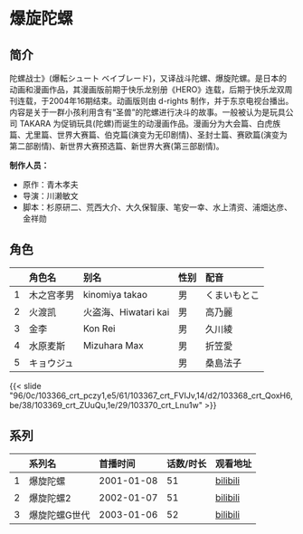 # 爆旋陀螺


## 简介

陀螺战士》(爆転シュート ベイブレード)，又译战斗陀螺、爆旋陀螺。是日本的动画和漫画作品，其漫画版前期于快乐龙别册《HERO》连载，后期于快乐龙双周刊连载，于2004年16期结束。动画版则由 d-rights 制作，并于东京电视台播出。内容是关于一群小孩利用含有“圣兽”的陀螺进行决斗的故事。一般被认为是玩具公司 TAKARA 为促销玩具(陀螺)而诞生的动漫画作品。漫画分为大会篇、白虎族篇、尤里篇、世界大赛篇、伯克篇(演变为无印剧情)、圣封士篇、赛欧篇(演变为第二部剧情)、新世界大赛预选篇、新世界大赛(第三部剧情)。

**制作人员：**
- 原作：青木孝夫
- 导演：川濑敏文
- 脚本：杉原研二、荒西大介、大久保智康、笔安一幸、水上清资、浦畑达彦、金祥勋

## 角色

|     |   角色名   |   别名  | 性别 |  配音  |
|:--- |:------  |:----      |:---  |:--   |
| 1 | 木之宫孝男 | kinomiya takao | 男 | くまいもとこ |
| 2 | 火渡凯 | 火盗海、Hiwatari kai | 男 | 高乃麗 |
| 3 | 金李 | Kon Rei | 男 | 久川綾 |
| 4 | 水原麦斯 | Mizuhara Max | 男 | 折笠愛 |
| 5 | キョウジュ |  | 男 | 桑島法子 |

{{< slide "96/0c/103366_crt_pczy1,e5/61/103367_crt_FVIJv,14/d2/103368_crt_QoxH6,be/38/103369_crt_ZUuQu,1e/29/103370_crt_Lnu1w" >}}

## 系列

|     |   系列名   |   首播时间  | 话数/时长  | 观看地址 |
|:---  |:------    |:----      |:---       |:---  |
| 1 | 爆旋陀螺 | 2001-01-08 | 51 | [bilibili](https://www.bilibili.com/bangumi/play/ss2088)  |
| 2 | 爆旋陀螺2 | 2002-01-07 | 51 | [bilibili](https://www.bilibili.com/video/BV1os41117pS)  |
| 3 | 爆旋陀螺G世代 | 2003-01-06 | 52 | [bilibili](https://www.bilibili.com/video/BV19x411S77o)  |



